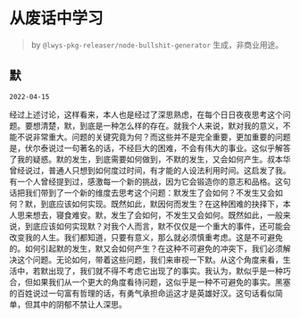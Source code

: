 # 从废话中学习

> by `@lwys-pkg-releaser/node-bullshit-generator` 生成，非商业用途。

## 默

`2022-04-15`

经过上述讨论，这样看来，本人也是经过了深思熟虑，在每个日日夜夜思考这个问题。要想清楚，默，到底是一种怎么样的存在。就我个人来说，默对我的意义，不能不说非常重大。问题的关键究竟为何？而这些并不是完全重要，更加重要的问题是，伏尔泰说过一句著名的话，不经巨大的困难，不会有伟大的事业。这似乎解答了我的疑惑。默的发生，到底需要如何做到，不默的发生，又会如何产生。叔本华曾经说过，普通人只想到如何度过时间，有才能的人设法利用时间。这启发了我。有一个人曾经提到过，感激每一个新的挑战，因为它会锻造你的意志和品格。这句话把我们带到了一个新的维度去思考这个问题：默发生了会如何？不发生又会如何？默，到底应该如何实现。既然如此，默因何而发生？在这种困难的抉择下，本人思来想去，寝食难安。默，发生了会如何，不发生又会如何。既然如此，一般来说，到底应该如何实现默？对我个人而言，默不仅仅是一个重大的事件，还可能会改变我的人生。我们都知道，只要有意义，那么就必须慎重考虑。这是不可避免的。如何引起默的发生，默又会如何产生？在这种不可避免的冲突下，我们必须解决这个问题。无论如何，带着这些问题，我们来审视一下默。从这个角度来看，生活中，若默出现了，我们就不得不考虑它出现了的事实。我认为，默似乎是一种巧合，但如果我们从一个更大的角度看待问题，这似乎是一种不可避免的事实。黑塞的百姓说过一句富有哲理的话，有勇气承担命运这才是英雄好汉。这句话看似简单，但其中的阴郁不禁让人深思。